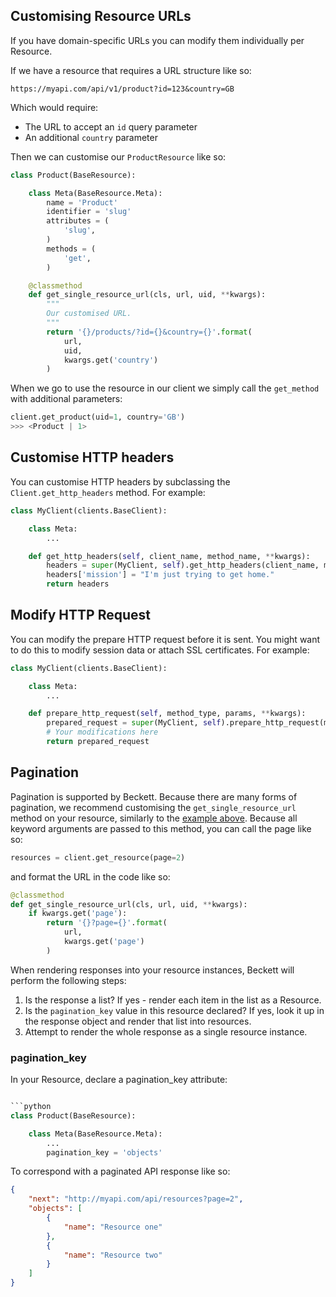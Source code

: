 ## Customising Resource URLs

If you have domain-specific URLs you can modify them individually per Resource.

If we have a resource that requires a URL structure like so:

```
https://myapi.com/api/v1/product?id=123&country=GB
```

Which would require:

* The URL to accept an `id` query parameter
* An additional `country` parameter

Then we can customise our `ProductResource` like so:

```python
class Product(BaseResource):

    class Meta(BaseResource.Meta):
        name = 'Product'
        identifier = 'slug'
        attributes = (
            'slug',
        )
        methods = (
            'get',
        )

    @classmethod
    def get_single_resource_url(cls, url, uid, **kwargs):
        """
        Our customised URL.
        """
        return '{}/products/?id={}&country={}'.format(
            url,
            uid,
            kwargs.get('country')
        )
```

When we go to use the resource in our client we simply call the `get_method` with additional parameters:

```python
client.get_product(uid=1, country='GB')
>>> <Product | 1>
```

## Customise HTTP headers

You can customise HTTP headers by subclassing the `Client.get_http_headers` method. For example:

```python
class MyClient(clients.BaseClient):

    class Meta:
        ...

    def get_http_headers(self, client_name, method_name, **kwargs):
        headers = super(MyClient, self).get_http_headers(client_name, method_name, **kwargs)
        headers['mission'] = "I'm just trying to get home."
        return headers

```


## Modify HTTP Request

You can modify the prepare HTTP request before it is sent. You might want to do this to modify
session data or attach SSL certificates. For example:

```python
class MyClient(clients.BaseClient):

    class Meta:
        ...

    def prepare_http_request(self, method_type, params, **kwargs):
        prepared_request = super(MyClient, self).prepare_http_request(method_type, params, **kwargs)
        # Your modifications here
        return prepared_request

```

## Pagination

Pagination is supported by Beckett. Because there are many forms of pagination, we recommend customising the `get_single_resource_url` method on your resource, similarly to the [example above](/advanced/#customising-resource-urls). Because all keyword arguments are passed to this method, you can call the page like so:

```python
resources = client.get_resource(page=2)
```

and format the URL in the code like so:

```python
@classmethod
def get_single_resource_url(cls, url, uid, **kwargs):
    if kwargs.get('page'):
        return '{}?page={}'.format(
            url,
            kwargs.get('page')
        )
```

When rendering responses into your resource instances, Beckett will perform the following steps:

1. Is the response a list? If yes - render each item in the list as a Resource.
2. Is the `pagination_key` value in this resource declared? If yes, look it up in the response object and render that list into resources.
3. Attempt to render the whole response as a single resource instance.

### pagination_key

In your Resource, declare a pagination_key attribute:

```python

```python
class Product(BaseResource):

    class Meta(BaseResource.Meta):
        ...
        pagination_key = 'objects'
```

To correspond with a paginated API response like so:

```json
{
    "next": "http://myapi.com/api/resources?page=2",
    "objects": [
        {
            "name": "Resource one"
        },
        {
            "name": "Resource two"
        }
    ]
}
```
